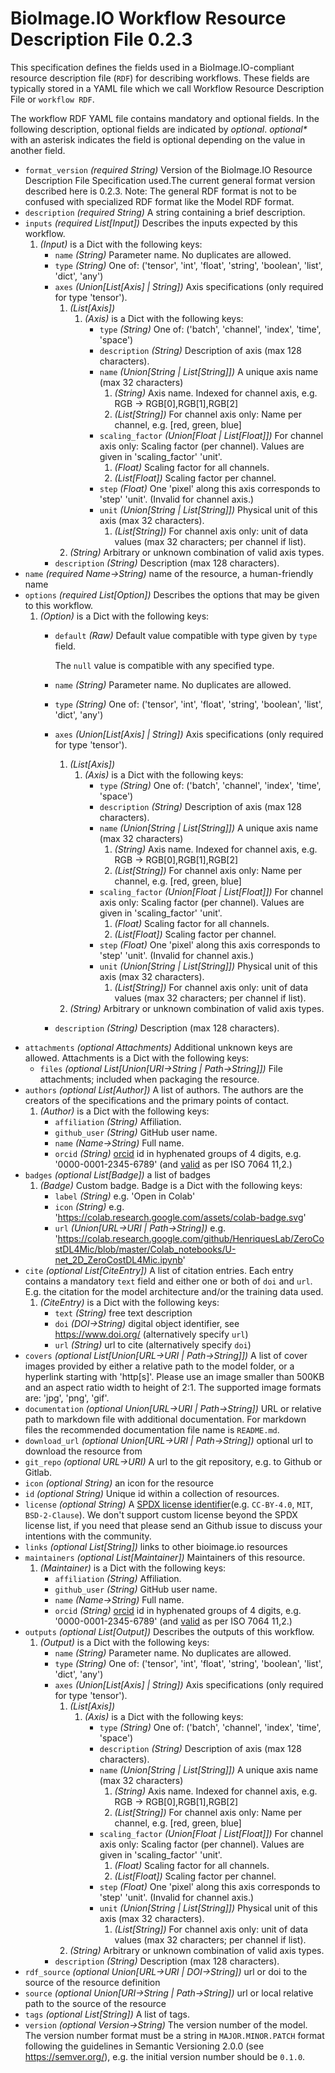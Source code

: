 # BioImage.IO Workflow Resource Description File 0.2.3
This specification defines the fields used in a BioImage.IO-compliant resource description file (`RDF`) for describing workflows.
These fields are typically stored in a YAML file which we call Workflow Resource Description File or `workflow RDF`.

The workflow RDF YAML file contains mandatory and optional fields. In the following description, optional fields are indicated by _optional_.
_optional*_ with an asterisk indicates the field is optional depending on the value in another field.


* <a id="format_version"></a>`format_version` _(required String)_ Version of the BioImage.IO Resource Description File Specification used.The current general format version described here is 0.2.3. Note: The general RDF format is not to be confused with specialized RDF format like the Model RDF format.
* <a id="description"></a>`description` _(required String)_ A string containing a brief description.
* <a id="inputs"></a>`inputs` _(required List\[Input\])_ Describes the inputs expected by this workflow.
    1.  _(Input)_   is a Dict with the following keys:
        * <a id="inputs:name"></a>`name` _(String)_ Parameter name. No duplicates are allowed.
        * <a id="inputs:type"></a>`type` _(String)_ One of: ('tensor', 'int', 'float', 'string', 'boolean', 'list', 'dict', 'any')
        * <a id="inputs:axes"></a>`axes` _(Union\[List\[Axis\] | String\])_ Axis specifications (only required for type 'tensor').
            1.  _(List\[Axis\])_ 
                1.  _(Axis)_   is a Dict with the following keys:
                    * <a id="inputs:axes:type"></a>`type` _(String)_ One of: ('batch', 'channel', 'index', 'time', 'space')
                    * <a id="inputs:axes:description"></a>`description` _(String)_ Description of axis (max 128 characters).
                    * <a id="inputs:axes:name"></a>`name` _(Union\[String | List\[String\]\])_ A unique axis name (max 32 characters)
                        1.  _(String)_ Axis name. Indexed for channel axis, e.g. RGB -> RGB[0],RGB[1],RGB[2]
                        1.  _(List\[String\])_ For channel axis only: Name per channel, e.g. [red, green, blue]
                    * <a id="inputs:axes:scaling_factor"></a>`scaling_factor` _(Union\[Float | List\[Float\]\])_ For channel axis only: Scaling factor (per channel). Values are given in 'scaling_factor' 'unit'.
                        1.  _(Float)_ Scaling factor for all channels.
                        1.  _(List\[Float\])_ Scaling factor per channel.
                    * <a id="inputs:axes:step"></a>`step` _(Float)_ One 'pixel' along this axis corresponds to 'step' 'unit'. (Invalid for channel axis.)
                    * <a id="inputs:axes:unit"></a>`unit` _(Union\[String | List\[String\]\])_ Physical unit of this axis (max 32 characters).
                        1.  _(List\[String\])_ For channel axis only: unit of data values (max 32 characters; per channel if list).
            1.  _(String)_ Arbitrary or unknown combination of valid axis types.
        * <a id="inputs:description"></a>`description` _(String)_ Description (max 128 characters).
* <a id="name"></a>`name` _(required Name→String)_ name of the resource, a human-friendly name
* <a id="options"></a>`options` _(required List\[Option\])_ Describes the options that may be given to this workflow.
    1.  _(Option)_   is a Dict with the following keys:
        * <a id="options:default"></a>`default` _(Raw)_ Default value compatible with type given by `type` field.
            
            The `null` value is compatible with any specified type.
        * <a id="options:name"></a>`name` _(String)_ Parameter name. No duplicates are allowed.
        * <a id="options:type"></a>`type` _(String)_ One of: ('tensor', 'int', 'float', 'string', 'boolean', 'list', 'dict', 'any')
        * <a id="options:axes"></a>`axes` _(Union\[List\[Axis\] | String\])_ Axis specifications (only required for type 'tensor').
            1.  _(List\[Axis\])_ 
                1.  _(Axis)_   is a Dict with the following keys:
                    * <a id="options:axes:type"></a>`type` _(String)_ One of: ('batch', 'channel', 'index', 'time', 'space')
                    * <a id="options:axes:description"></a>`description` _(String)_ Description of axis (max 128 characters).
                    * <a id="options:axes:name"></a>`name` _(Union\[String | List\[String\]\])_ A unique axis name (max 32 characters)
                        1.  _(String)_ Axis name. Indexed for channel axis, e.g. RGB -> RGB[0],RGB[1],RGB[2]
                        1.  _(List\[String\])_ For channel axis only: Name per channel, e.g. [red, green, blue]
                    * <a id="options:axes:scaling_factor"></a>`scaling_factor` _(Union\[Float | List\[Float\]\])_ For channel axis only: Scaling factor (per channel). Values are given in 'scaling_factor' 'unit'.
                        1.  _(Float)_ Scaling factor for all channels.
                        1.  _(List\[Float\])_ Scaling factor per channel.
                    * <a id="options:axes:step"></a>`step` _(Float)_ One 'pixel' along this axis corresponds to 'step' 'unit'. (Invalid for channel axis.)
                    * <a id="options:axes:unit"></a>`unit` _(Union\[String | List\[String\]\])_ Physical unit of this axis (max 32 characters).
                        1.  _(List\[String\])_ For channel axis only: unit of data values (max 32 characters; per channel if list).
            1.  _(String)_ Arbitrary or unknown combination of valid axis types.
        * <a id="options:description"></a>`description` _(String)_ Description (max 128 characters).
* <a id="attachments"></a>`attachments` _(optional Attachments)_ Additional unknown keys are allowed. Attachments is a Dict with the following keys:
    * <a id="attachments:files"></a>`files` _(optional List\[Union\[URI→String | Path→String\]\])_ File attachments; included when packaging the resource.
* <a id="authors"></a>`authors` _(optional List\[Author\])_ A list of authors. The authors are the creators of the specifications and the primary points of contact.
    1.  _(Author)_   is a Dict with the following keys:
        * <a id="authors:affiliation"></a>`affiliation` _(String)_ Affiliation.
        * <a id="authors:github_user"></a>`github_user` _(String)_ GitHub user name.
        * <a id="authors:name"></a>`name` _(Name→String)_ Full name.
        * <a id="authors:orcid"></a>`orcid` _(String)_ [orcid](https://support.orcid.org/hc/en-us/sections/360001495313-What-is-ORCID) id in hyphenated groups of 4 digits, e.g. '0000-0001-2345-6789' (and [valid](https://support.orcid.org/hc/en-us/articles/360006897674-Structure-of-the-ORCID-Identifier) as per ISO 7064 11,2.)
* <a id="badges"></a>`badges` _(optional List\[Badge\])_ a list of badges
    1.  _(Badge)_ Custom badge. Badge is a Dict with the following keys:
        * <a id="badges:label"></a>`label` _(String)_ e.g. 'Open in Colab'
        * <a id="badges:icon"></a>`icon` _(String)_ e.g. 'https://colab.research.google.com/assets/colab-badge.svg'
        * <a id="badges:url"></a>`url` _(Union\[URL→URI | Path→String\])_ e.g. 'https://colab.research.google.com/github/HenriquesLab/ZeroCostDL4Mic/blob/master/Colab_notebooks/U-net_2D_ZeroCostDL4Mic.ipynb'
* <a id="cite"></a>`cite` _(optional List\[CiteEntry\])_ A list of citation entries.
    Each entry contains a mandatory `text` field and either one or both of `doi` and `url`.
    E.g. the citation for the model architecture and/or the training data used.
    1.  _(CiteEntry)_   is a Dict with the following keys:
        * <a id="cite:text"></a>`text` _(String)_ free text description
        * <a id="cite:doi"></a>`doi` _(DOI→String)_ digital object identifier, see https://www.doi.org/ (alternatively specify `url`)
        * <a id="cite:url"></a>`url` _(String)_ url to cite (alternatively specify `doi`)
* <a id="covers"></a>`covers` _(optional List\[Union\[URL→URI | Path→String\]\])_ A list of cover images provided by either a relative path to the model folder, or a hyperlink starting with 'http[s]'. Please use an image smaller than 500KB and an aspect ratio width to height of 2:1. The supported image formats are: 'jpg', 'png', 'gif'.
* <a id="documentation"></a>`documentation` _(optional Union\[URL→URI | Path→String\])_ URL or relative path to markdown file with additional documentation. For markdown files the recommended documentation file name is `README.md`.
* <a id="download_url"></a>`download_url` _(optional Union\[URL→URI | Path→String\])_ optional url to download the resource from
* <a id="git_repo"></a>`git_repo` _(optional URL→URI)_ A url to the git repository, e.g. to Github or Gitlab.
* <a id="icon"></a>`icon` _(optional String)_ an icon for the resource
* <a id="id"></a>`id` _(optional String)_ Unique id within a collection of resources.
* <a id="license"></a>`license` _(optional String)_ A [SPDX license identifier](https://spdx.org/licenses/)(e.g. `CC-BY-4.0`, `MIT`, `BSD-2-Clause`). We don't support custom license beyond the SPDX license list, if you need that please send an Github issue to discuss your intentions with the community.
* <a id="links"></a>`links` _(optional List\[String\])_ links to other bioimage.io resources
* <a id="maintainers"></a>`maintainers` _(optional List\[Maintainer\])_ Maintainers of this resource.
    1.  _(Maintainer)_   is a Dict with the following keys:
        * <a id="maintainers:affiliation"></a>`affiliation` _(String)_ Affiliation.
        * <a id="maintainers:github_user"></a>`github_user` _(String)_ GitHub user name.
        * <a id="maintainers:name"></a>`name` _(Name→String)_ Full name.
        * <a id="maintainers:orcid"></a>`orcid` _(String)_ [orcid](https://support.orcid.org/hc/en-us/sections/360001495313-What-is-ORCID) id in hyphenated groups of 4 digits, e.g. '0000-0001-2345-6789' (and [valid](https://support.orcid.org/hc/en-us/articles/360006897674-Structure-of-the-ORCID-Identifier) as per ISO 7064 11,2.)
* <a id="outputs"></a>`outputs` _(optional List\[Output\])_ Describes the outputs of this workflow.
    1.  _(Output)_   is a Dict with the following keys:
        * <a id="outputs:name"></a>`name` _(String)_ Parameter name. No duplicates are allowed.
        * <a id="outputs:type"></a>`type` _(String)_ One of: ('tensor', 'int', 'float', 'string', 'boolean', 'list', 'dict', 'any')
        * <a id="outputs:axes"></a>`axes` _(Union\[List\[Axis\] | String\])_ Axis specifications (only required for type 'tensor').
            1.  _(List\[Axis\])_ 
                1.  _(Axis)_   is a Dict with the following keys:
                    * <a id="outputs:axes:type"></a>`type` _(String)_ One of: ('batch', 'channel', 'index', 'time', 'space')
                    * <a id="outputs:axes:description"></a>`description` _(String)_ Description of axis (max 128 characters).
                    * <a id="outputs:axes:name"></a>`name` _(Union\[String | List\[String\]\])_ A unique axis name (max 32 characters)
                        1.  _(String)_ Axis name. Indexed for channel axis, e.g. RGB -> RGB[0],RGB[1],RGB[2]
                        1.  _(List\[String\])_ For channel axis only: Name per channel, e.g. [red, green, blue]
                    * <a id="outputs:axes:scaling_factor"></a>`scaling_factor` _(Union\[Float | List\[Float\]\])_ For channel axis only: Scaling factor (per channel). Values are given in 'scaling_factor' 'unit'.
                        1.  _(Float)_ Scaling factor for all channels.
                        1.  _(List\[Float\])_ Scaling factor per channel.
                    * <a id="outputs:axes:step"></a>`step` _(Float)_ One 'pixel' along this axis corresponds to 'step' 'unit'. (Invalid for channel axis.)
                    * <a id="outputs:axes:unit"></a>`unit` _(Union\[String | List\[String\]\])_ Physical unit of this axis (max 32 characters).
                        1.  _(List\[String\])_ For channel axis only: unit of data values (max 32 characters; per channel if list).
            1.  _(String)_ Arbitrary or unknown combination of valid axis types.
        * <a id="outputs:description"></a>`description` _(String)_ Description (max 128 characters).
* <a id="rdf_source"></a>`rdf_source` _(optional Union\[URL→URI | DOI→String\])_ url or doi to the source of the resource definition
* <a id="source"></a>`source` _(optional Union\[URI→String | Path→String\])_ url or local relative path to the source of the resource
* <a id="tags"></a>`tags` _(optional List\[String\])_ A list of tags.
* <a id="version"></a>`version` _(optional Version→String)_ The version number of the model. The version number format must be a string in `MAJOR.MINOR.PATCH` format following the guidelines in Semantic Versioning 2.0.0 (see https://semver.org/), e.g. the initial version number should be `0.1.0`.


